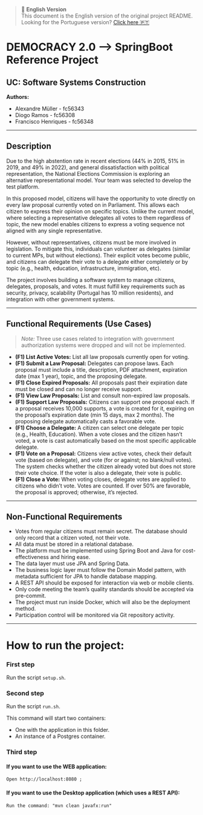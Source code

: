 > 📘 **English Version**  
> This document is the English version of the original project README.  
> Looking for the Portuguese version? [Click here 🇵🇹](./README.pt.md)

# DEMOCRACY 2.0 –> SpringBoot Reference Project

## UC: Software Systems Construction

**Authors:**  
- Alexandre Müller - fc56343  
- Diogo Ramos - fc56308  
- Francisco Henriques - fc56348  

---

## Description

Due to the high abstention rate in recent elections (44% in 2015, 51% in 2019, and 49% in 2022), and general dissatisfaction with political representation, the National Elections Commission is exploring an alternative representational model. Your team was selected to develop the test platform.

In this proposed model, citizens will have the opportunity to vote directly on every law proposal currently voted on in Parliament. This allows each citizen to express their opinion on specific topics. Unlike the current model, where selecting a representative delegates all votes to them regardless of topic, the new model enables citizens to express a voting sequence not aligned with any single representative.

However, without representatives, citizens must be more involved in legislation. To mitigate this, individuals can volunteer as delegates (similar to current MPs, but without elections). Their explicit votes become public, and citizens can delegate their vote to a delegate either completely or by topic (e.g., health, education, infrastructure, immigration, etc).

The project involves building a software system to manage citizens, delegates, proposals, and votes. It must fulfill key requirements such as security, privacy, scalability (Portugal has 10 million residents), and integration with other government systems.

---

## Functional Requirements (Use Cases)

> *Note:* Three use cases related to integration with government authorization systems were dropped and will not be implemented.

- **(F1) List Active Votes:** List all law proposals currently open for voting.
- **(F1) Submit a Law Proposal:** Delegates can propose laws. Each proposal must include a title, description, PDF attachment, expiration date (max 1 year), topic, and the proposing delegate.
- **(F1) Close Expired Proposals:** All proposals past their expiration date must be closed and can no longer receive support.
- **(F1) View Law Proposals:** List and consult non-expired law proposals.
- **(F1) Support Law Proposals:** Citizens can support one proposal each. If a proposal receives 10,000 supports, a vote is created for it, expiring on the proposal’s expiration date (min 15 days, max 2 months). The proposing delegate automatically casts a favorable vote.
- **(F1) Choose a Delegate:** A citizen can select one delegate per topic (e.g., Health, Education). When a vote closes and the citizen hasn’t voted, a vote is cast automatically based on the most specific applicable delegate.
- **(F1) Vote on a Proposal:** Citizens view active votes, check their default vote (based on delegate), and vote (for or against; no blank/null votes). The system checks whether the citizen already voted but does not store their vote choice. If the voter is also a delegate, their vote is public.
- **(F1) Close a Vote:** When voting closes, delegate votes are applied to citizens who didn’t vote. Votes are counted. If over 50% are favorable, the proposal is approved; otherwise, it’s rejected.

---

## Non-Functional Requirements

- Votes from regular citizens must remain secret. The database should only record that a citizen voted, not their vote.
- All data must be stored in a relational database.
- The platform must be implemented using Spring Boot and Java for cost-effectiveness and hiring ease.
- The data layer must use JPA and Spring Data.
- The business logic layer must follow the Domain Model pattern, with metadata sufficient for JPA to handle database mapping.
- A REST API should be exposed for interaction via web or mobile clients.
- Only code meeting the team’s quality standards should be accepted via pre-commit.
- The project must run inside Docker, which will also be the deployment method.
- Participation control will be monitored via Git repository activity.

---

# How to run the project:

### First step

Run the script `setup.sh`.

### Second step

Run the script `run.sh`.

This command will start two containers:

- One with the application in this folder.
- An instance of a Postgres container.

### Third step

#### If you want to use the WEB application:
    Open http://localhost:8080 ;

#### If you want to use the Desktop application (which uses a REST API):
    Run the command: "mvn clean javafx:run"

